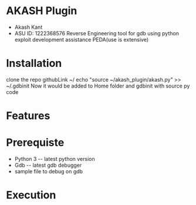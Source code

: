 # AKASH Plugin
* Akash Kant 
* ASU ID: 1222368576
Reverse Engineering tool for gdb using python exploit development assistance PEDA(use is extensive)



# Installation
clone the repo githubLink  			~/
echo "source ~/akash_plugin/akash.py" >> ~/.gdbinit
Now it would be added to Home folder and gdbinit with source py code


# Features 


# Prerequiste

* Python 3  -- latest python version
* Gdb -- latest gdb debugger
* sample file to debug on gdb

# Execution



